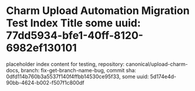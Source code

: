 # Charm Upload Automation Migration Test Index Title some uuid: 77dd5934-bfe1-40ff-8120-6982ef130101
 placeholder index content for testing,  repository: canonical/upload-charm-docs,  branch: fix-get-branch-name-bug,  commit sha: 0dfd114b760b3a5537f140f4ffbb14530ce95f33,  some uuid: 5d174e4d-90bb-4624-b002-f507f1c800df
